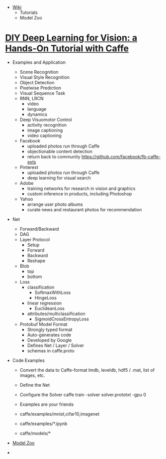 - [Wiki](https://github.com/BVLC/caffe/wiki)
   - Tutorials
   - Model Zoo

# [DIY Deep Learning for Vision: a Hands-On Tutorial with Caffe](https://docs.google.com/presentation/d/1UeKXVgRvvxg9OUdh_UiC5G71UMscNPlvArsWER41PsU/edit#slide=id.g129385c8da_651_158)

- Examples and Application
   - Scene Recognition
   - Visual Style Recognition
   - Object Detection
   - Pixelwise Prediction
   - Visual Sequence Task
   - RNN, LRCN
      - video
      - language
      - dynamics
   - Deep Visuomotor Control
      - activity recognition
      - image captioning
      - video captioning
   - Facebook
      - uploaded photos run through Caffe
      - objectionable content detection
      - return back to community https://github.com/facebook/fb-caffe-exts
   - Pinterest
      - uploaded photos run through Caffe
      - deep learning for visual search
   - Adobe
      - training networks for research in vision and graphics
      - custom inference in products, including Photoshop
   - Yahoo
      - arrange user photo albums
      - curate news and restaurant photos for recommendation
      
- Net
   - Forward/Backward
   - DAG
   - Layer Protocol
      - Setup
      - Forward
      - Backward
      - Reshape
   - Blob
      - top
      - bottom
   - Loss
      - classification
         - SoftmaxWithLoss
         - HingeLoss
      - linear regression
         - EuclideanLoss
      - attributes/multiclassification
         - SigmoidCrossEntropyLoss
   - Protobuf Model Format
      - Strongly typed format
      - Auto-generates code
      - Developed by Google
      - Defines Net / Layer / Solver
      - schemas in caffe.proto
      
- Code Examples
   - Convert the data to Caffe-format
      lmdb, leveldb, hdf5 / .mat, list of images, etc.
   - Define the Net
   - Configure the Solver
     caffe train -solver solver.prototxt -gpu 0

   - Examples are your friends
   - caffe/examples/mnist,cifar10,imagenet
   - caffe/examples/*.ipynb
   - caffe/models/*

- [Model Zoo](https://github.com/BVLC/caffe/wiki/Model-Zoo)

- 

